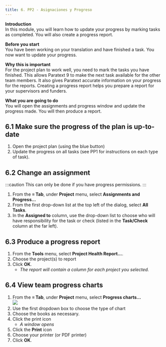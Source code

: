 ```yaml
---
title: 6. PP2 - Asignaciones y Progreso
---
```


**Introduction**  
In this module, you will learn how to update your progress by marking tasks as completed. You will also create a progress report.

**Before you start**  
You have been working on your translation and have finished a task. You now want to update your progress.

**Why this is important**   
For the project plan to work well, you need to mark the tasks you have finished. This allows Paratext 9 to make the next task available for the other team members. It also gives Paratext accurate information on your progress for the reports. Creating a progress report helps you prepare a report for your supervisors and funders.

**What you are going to do**  
You will open the assignments and progress window and update the progress made. You will then produce a report.



## 6.1 Make sure the progress of the plan is up-to-date
1.  Open the project plan (using the blue button)
1.  Update the progress on all tasks (see PP1 for instructions on each type of task).

## 6.2 Change an assignment
:::caution
This can only be done if you have progress permissions.
:::

1.  From the **≡ Tab**, under **Project** menu, select **Assignments and Progress…**
1.  From the first drop-down list at the top left of the dialog, select **All Tasks**.
1.  In the **Assigned to** column, use the drop-down list to choose who will have responsibility for the task or check (listed in the **Task/Check** column at the far left).


## 6.3 Produce a progress report
1.  From the **Tools** menu, select **Project Health Report…**.
1.  Choose the project(s) to report
1.  Click **OK**.
     -  *The report will contain a column for each project you selected.*  
## 6.4 View team progress charts
1.  From the **≡ Tab**, under **Project** menu, select **Progress charts…**  
   ![](../media/c39b0bb812f828a6a704052c6f10ebf4.png)
1.  Use the first dropdown box to choose the type of chart
1.  Choose the books as necessary.
1.  Click the print icon
     -  *A window opens*
1.  Click the **Print** icon
1.  Choose your printer (or PDF printer)
1.  Click **OK**.
